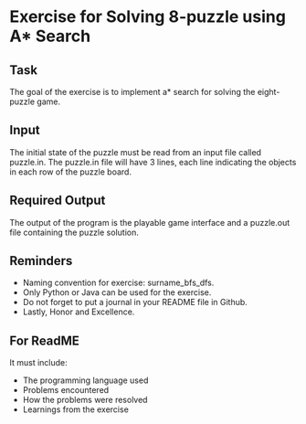 # Exercise for Solving 8-puzzle using A* Search

## Task
The goal of the exercise is to implement a* search for solving the eight-puzzle game.

## Input
The initial state of the puzzle must be read from an input file called puzzle.in. The puzzle.in file will have 3 lines, each line indicating the objects in each row of the puzzle board.

## Required Output
The output of the program is the playable game interface and a puzzle.out file containing the puzzle solution.

## Reminders
- Naming convention for exercise: surname_bfs_dfs.
- Only Python or Java can be used for the exercise.
- Do not forget to put a journal in your README file in Github.
- Lastly, Honor and Excellence.

## For ReadME
It must include:
- The programming language used
- Problems encountered
- How the problems were resolved
- Learnings from the exercise